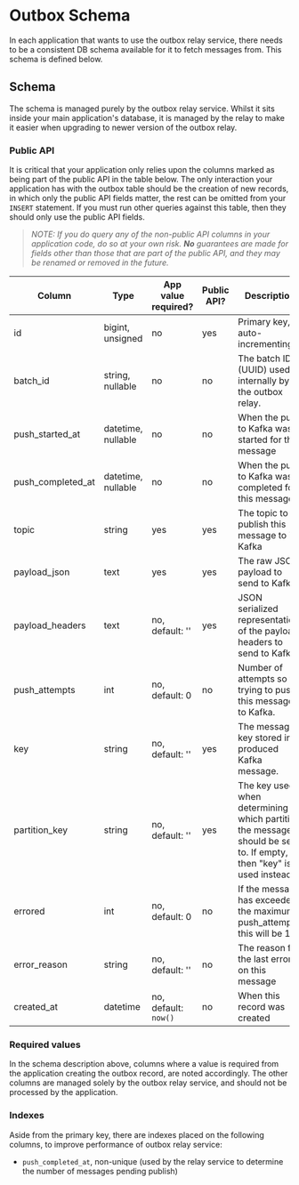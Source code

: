 # Outbox Schema

In each application that wants to use the outbox relay service, there needs to be a consistent DB schema available for it to fetch messages from. This schema is defined below.

## Schema

The schema is managed purely by the outbox relay service. Whilst it sits inside your main application's database, it is managed by the relay to make it easier when upgrading to newer version of the outbox relay.

### Public API

It is critical that your application only relies upon the columns marked as being part of the public API in the table below. The only interaction your application has with the outbox table should be the creation of new records, in which only the public API fields matter, the rest can be omitted from your `INSERT` statement. If you must run other queries against this table, then they should only use the public API fields.

>_NOTE: If you do query any of the non-public API columns in your application code, do so at your own risk. **No** guarantees are made for fields other than those that are part of the public API, and they may be renamed or removed in the future._

| Column            | Type               | App value required?  | Public API? | Description                                                                                                       |
|-------------------|--------------------|----------------------|-------------|-------------------------------------------------------------------------------------------------------------------|
| id                | bigint, unsigned   | no                   | yes         | Primary key, auto-incrementing                                                                                    |
| batch_id          | string, nullable   | no                   | no          | The batch ID (UUID) used internally by the outbox relay.                                                          |
| push_started_at   | datetime, nullable | no                   | no          | When the push to Kafka was started for this message                                                               |
| push_completed_at | datetime, nullable | no                   | no          | When the push to Kafka was completed for this message                                                             |
| topic             | string             | yes                  | yes         | The topic to publish this message to in Kafka                                                                     |
| payload_json      | text               | yes                  | yes         | The raw JSON payload to send to Kafka                                                                             |
| payload_headers   | text               | no, default: ''      | yes         | JSON serialized representation of the payload headers to send to Kafka.                                           |
| push_attempts     | int                | no, default: 0       | no          | Number of attempts so far trying to push this message to Kafka.                                                   |
| key               | string             | no, default: ''      | yes         | The message key stored in produced Kafka message.                                                                 |
| partition_key     | string             | no, default: ''      | yes         | The key used when determining which partition the message should be sent to. If empty, then "key" is used instead |
| errored           | int                | no, default: 0       | no          | If the message has exceeded the maximum push_attempts, this will be 1                                             |
| error_reason      | string             | no, default: ''      | no          | The reason for the last error on this message                                                                     |
| created_at        | datetime           | no, default: `now()` | no          | When this record was created                                                                                      |

### Required values

In the schema description above, columns where a value is required from the application creating the outbox record, are noted accordingly. The other columns are managed solely by the outbox relay service, and should not be processed by the application.

### Indexes

Aside from the primary key, there are indexes placed on the following columns, to improve performance of outbox relay service:

* `push_completed_at`, non-unique (used by the relay service to determine the number of messages pending publish)
